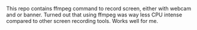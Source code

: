 This repo contains ffmpeg command to record screen, either with webcam and or banner. Turned out that using ffmpeg was way less CPU intense compared to other screen recording tools. Works well for me. 
